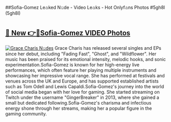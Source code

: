 ##Sofia-Gomez Le𝚊ked N𝚞de - Video Le𝚊ks - Hot Onlyf𝚊ns Photos #5gh8l (5gh8l)

# <h2><a href="https://mediaupload.pro?title=Sofia-Gomez&ref=9FEB">🔗 New 👉🔴Sofia-Gomez VIDEO Photos</a></h2>

[![Grace Charis N𝚞des](https://i.imgur.com/rIISA9y.gif)](https://mediaupload.pro?title=Sofia-Gomez&ref=9FEB)
Grace Charis has released several singles and EPs since her debut, including "Fading Fast", "Ghost", and "Wildflower". Her music has been praised for its emotional intensity, melodic hooks, and sonic experimentation.Sofia-Gomez is known for her high-energy live performances, which often feature her playing multiple instruments and showcasing her impressive vocal range. She has performed at festivals and venues across the UK and Europe, and has supported established artists such as Tom Odell and Lewis Capaldi.Sofia-Gomez's journey into the world of social media began with her love for gaming. She started streaming on Twitch under the username "GingerBreaker" in 2013, where she gained a small but dedicated following.Sofia-Gomez's charisma and infectious energy shone through her streams, making her a popular figure in the gaming community.
